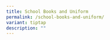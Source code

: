 ```yaml
---
title: School Books and Uniform
permalink: /school-books-and-uniform/
variant: tiptap
description: ""
---
```

